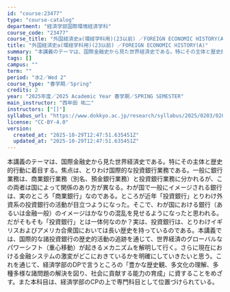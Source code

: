 ```yaml
---
id: "course:23477"
type: "course-catalog"
department: "経済学部国際環境経済学科"
course_code: "23477"
course_title: "外国経済史a(環経学科用)(23以前) ／FOREIGN ECONOMIC HISTORY(A)"
title: "外国経済史a(環経学科用)(23以前) ／FOREIGN ECONOMIC HISTORY(A)"
summary: "本講義のテーマは、国際金融史から見た世界経済史である。特にその主体と歴史的行動に着目する。焦点は、とりわけ国際的な投資銀行業務である。一般に銀行業務は、商業銀行業務（別名、預金銀行業務）と投資銀行業務に分かれるが、この両者は国によって関係の…"
tags: []
campus: ""
term: ""
period: "水2／Wed 2"
course_type: "春学期／Spring"
credits: 2
year: "2025年度／2025 Academic Year 春学期／SPRING SEMESTER"
main_instructor: "西牟田 祐二"
instructors: ["[]"]
syllabus_url: "https://www.dokkyo.ac.jp/research/syllabus/2025/0203/0203_23477_ja_JP.html"
license: "CC-BY-4.0"
version:
  created_at: "2025-10-29T12:47:51.635451Z"
  updated_at: "2025-10-29T12:47:51.635451Z"
---
```

本講義のテーマは、国際金融史から見た世界経済史である。特にその主体と歴史的行動に着目する。焦点は、とりわけ国際的な投資銀行業務である。一般に銀行業務は、商業銀行業務（別名、預金銀行業務）と投資銀行業務に分かれるが、この両者は国によって関係のあり方が異なる。わが国で一般にイメージされる銀行は、実のところ「商業銀行」なのである。ところが近年「投資銀行」とりわけ外資系の投資銀行の活動が目立つようになった。そこで、わが国における銀行（あるいは金融一般）のイメージはかなりの混乱を見せるようになったと思われる。だがそもそも「投資銀行」とは一体何なのか？実は、投資銀行は、とりわけイギリスおよびアメリカ合衆国においては長い歴史を持っているのである。本講義では、国際的な諸投資銀行の歴史的活動の追跡を通じて、世界経済のグローバルなパワーシフト（重心移動）が起きるメカニズムを解明して行く。さらに現在における金融システムの激変がどこにおきているかを明確にしていきたいと思う。これを通じて、経済学部のDPで言うところの「豊かな歴史観、多文化の理解、多種多様な諸問題の解決を図り、社会に貢献する能力の育成」に資することをめざす。また本科目は、経済学部のCPの上で専門科目として位置づけられている。
